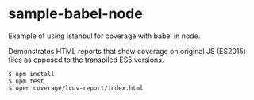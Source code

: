 sample-babel-node
=================

Example of using istanbul for coverage with babel in node.

Demonstrates HTML reports that show coverage on original JS (ES2015) files
as opposed to the transpiled ES5 versions.

```
$ npm install
$ npm test
$ open coverage/lcov-report/index.html
```

